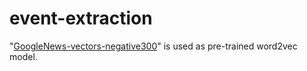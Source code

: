 # event-extraction


"[GoogleNews-vectors-negative300](https://code.google.com/archive/p/word2vec/)" is used as pre-trained word2vec model.

